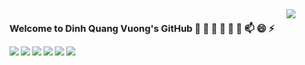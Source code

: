 <a href="#">
<img align="right" src="https://github-readme-stats.vercel.app/api?username=QuangVuong85&show_icons=true&hide_border=true&icon_color=586069&title_color=a0a9af&theme=radical">
</a>

### Welcome to Dinh Quang Vuong's GitHub 👋 🔭 🌱 👯 🤔 💬 📫 😄 ⚡


![](https://img.shields.io/badge/-Java-8cadad?style=flat-square&logo=Java&logoColor=fff)
![](https://img.shields.io/badge/-C/C++-c14438?style=flat-square&logo=C&logoColor=fff)
![](https://img.shields.io/badge/-Golang-329ba8?style=flat-square&logo=Go&logoColor=fff)
![](https://img.shields.io/badge/-Python-333?style=flat-square&logo=Python&logoColor=fff)
![](https://img.shields.io/badge/-PyTorch-e34f26?style=flat-square&logo=PyTorch&logoColor=fff)
![](https://img.shields.io/badge/-TensorFlow-e5cd0c?style=flat-square&logo=TensorFlow&logoColor=fff)

<!--
**QuangVuong85/QuangVuong85** is a ✨ _special_ ✨ repository because its `README.md` (this file) appears on your GitHub profile.

Here are some ideas to get you started:

- 🔭 I’m currently working on ...
- 🌱 I’m currently learning ...
- 👯 I’m looking to collaborate on ...
- 🤔 I’m looking for help with ...
- 💬 Ask me about ...
- 📫 How to reach me: ...
- 😄 Pronouns: ...
- ⚡ Fun fact: ... 
-->
